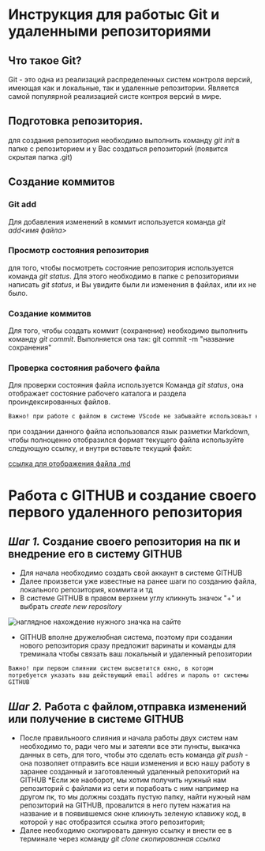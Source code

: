 # Инструкция для работыс Git и удаленными репозиториями

## Что такое Git?
Git - это одна из реализаций распределенных систем контроля версий, имеющая как и локальные, так и удаленные репозитории. Является самой популярной реализацией систе контроя версий в мире.
## Подготовка репозитория.
для создания репозитория необходимо выполнить команду *git init* в папке с репозиторием и у Вас создаться репозиторий (появится скрытая папка .git)

## Создание коммитов

### Git add
Для добавления изменений в коммит используется команда *git add<имя файла>*

### Просмотр состояния репозитория
для того, чтобы посмотреть состояние репозитория используется команда *git status*. Для этого необходимо в папке с репозиториями написать *git status*, и Вы увидите были ли изменения в файлах, или их не было.

### Создание коммитов
Для того, чтобы создать коммит (сохранение) необходимо выполнить команду *git commit*. Выполняется она так: git commit -m "название сохранения"

### Проверка состояния рабочего файла
Для проверки состояния файла используется Команда *git status*, она отображает состояние рабочего каталога и раздела проиндексированных файлов.

```sh
Важно! при работе с файлом в системе VScode не забывайте использоваьт комбинацию ctrl+S для сохрания текущих изменений на жесктий диск.
```
при создании данного файла использовался язык разметки Markdown, чтобы полноценно отобразился формат текущего файла используйте следующую ссылку, и внутри вставьте текущий файл:

[ссылка для отображения файла .md](https://products.aspose.app/words/ru/viewer/markdown
)

# Работа с GITHUB и создание своего первого удаленного репозитория



## *Шаг 1.* Создание своего репозитория на пк и внедрение его в систему GITHUB

* Для начала необходимо создать свой аккаунт в системе GITHUB
* Далее произветси уже известные на ранее шаги по созданию файла, локального репозитория, коммита и тд
* В системе GITHUB в правом верхнем углу кликнуть значок "+" и выбрать *create new repository*

![наглядное нахождение нужного значка на сайте]("C:\Users\safro\Pictures\11.jpg")

* GITHUB вполне дружелюбная система, поэтому при создании нового репозитория сразу предложит варинаты и команды для треминала чтобы связать ваш локальный и удаленный репозитории
```
Важно! при первом слиянии систем высветится окно, в которм  потребуется указать ваш действующий email addres и пароль от системы GITHUB
```

## *Шаг 2.* Работа с файлом,отправка изменений или получение в системе GITHUB

* После правильноого слияния и начала работы двух систем нам необходимо то, ради чего мы и затеяли все эти пункты, выкачка данных в сеть, для того, чтобы это сделать есть команда *git push* - она позволяет отправить все наши изменения и всю нашу работу в заранее созданный и заготовленный удаленный репохиторий на GITHUB
*Если же наоборот, мы хотим получить нужный нам репозиторий с файлами из сети и порабоать с ним например на другом пк, то мы должны создать пустую папку, найти нужный нам репозиторий на GITHUB, провалится в него путем нажатия на название и в появившемся окне кликнуть зеленую клавижу код, в которой у нас отобразится ссылка этого репозитория;
* Далее необходимо скопировать данную ссылку и внести ее в терминале через команду  *git clone скопированная ссылка*
